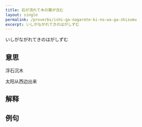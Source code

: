 ```yaml
---
title: 石が流れて木の葉が沈む
layout: single
permalink: /proverbs/ishi-ga-nagarete-ki-no-wa-ga-shizumu
excerpt: いしがながれてきのはがしずむ
---
```


いしがながれてきのはがしずむ

## 意思

浮石沉木

太阳从西边出来

## 解释

## 例句

